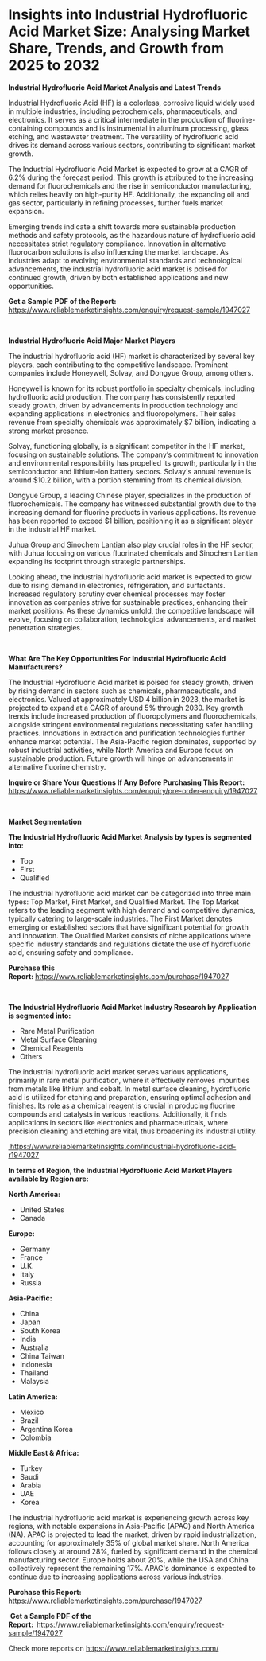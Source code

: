 <p><h1>Insights into Industrial Hydrofluoric Acid Market Size: Analysing Market Share, Trends, and Growth from 2025 to 2032</h1></p><p><strong>Industrial Hydrofluoric Acid Market Analysis and Latest Trends</strong></p>
<p><p>Industrial Hydrofluoric Acid (HF) is a colorless, corrosive liquid widely used in multiple industries, including petrochemicals, pharmaceuticals, and electronics. It serves as a critical intermediate in the production of fluorine-containing compounds and is instrumental in aluminum processing, glass etching, and wastewater treatment. The versatility of hydrofluoric acid drives its demand across various sectors, contributing to significant market growth.</p><p>The Industrial Hydrofluoric Acid Market is expected to grow at a CAGR of 6.2% during the forecast period. This growth is attributed to the increasing demand for fluorochemicals and the rise in semiconductor manufacturing, which relies heavily on high-purity HF. Additionally, the expanding oil and gas sector, particularly in refining processes, further fuels market expansion. </p><p>Emerging trends indicate a shift towards more sustainable production methods and safety protocols, as the hazardous nature of hydrofluoric acid necessitates strict regulatory compliance. Innovation in alternative fluorocarbon solutions is also influencing the market landscape. As industries adapt to evolving environmental standards and technological advancements, the industrial hydrofluoric acid market is poised for continued growth, driven by both established applications and new opportunities.</p></p>
<p><strong>Get a Sample PDF of the Report:&nbsp;</strong> <a href="https://www.reliablemarketinsights.com/enquiry/request-sample/1947027?utm_campaign=1994&utm_medium=2&utm_source=Github&utm_content=ia&utm_term=30012025&utm_id=industrial-hydrofluoric-acid">https://www.reliablemarketinsights.com/enquiry/request-sample/1947027</a></p>
<p>&nbsp;</p>
<p><strong>Industrial Hydrofluoric Acid Major Market Players</strong></p>
<p><p>The industrial hydrofluoric acid (HF) market is characterized by several key players, each contributing to the competitive landscape. Prominent companies include Honeywell, Solvay, and Dongyue Group, among others. </p><p>Honeywell is known for its robust portfolio in specialty chemicals, including hydrofluoric acid production. The company has consistently reported steady growth, driven by advancements in production technology and expanding applications in electronics and fluoropolymers. Their sales revenue from specialty chemicals was approximately $7 billion, indicating a strong market presence.</p><p>Solvay, functioning globally, is a significant competitor in the HF market, focusing on sustainable solutions. The company’s commitment to innovation and environmental responsibility has propelled its growth, particularly in the semiconductor and lithium-ion battery sectors. Solvay's annual revenue is around $10.2 billion, with a portion stemming from its chemical division.</p><p>Dongyue Group, a leading Chinese player, specializes in the production of fluorochemicals. The company has witnessed substantial growth due to the increasing demand for fluorine products in various applications. Its revenue has been reported to exceed $1 billion, positioning it as a significant player in the industrial HF market.</p><p>Juhua Group and Sinochem Lantian also play crucial roles in the HF sector, with Juhua focusing on various fluorinated chemicals and Sinochem Lantian expanding its footprint through strategic partnerships.</p><p>Looking ahead, the industrial hydrofluoric acid market is expected to grow due to rising demand in electronics, refrigeration, and surfactants. Increased regulatory scrutiny over chemical processes may foster innovation as companies strive for sustainable practices, enhancing their market positions. As these dynamics unfold, the competitive landscape will evolve, focusing on collaboration, technological advancements, and market penetration strategies.</p></p>
<p>&nbsp;</p>
<p><strong>What Are The Key Opportunities For Industrial Hydrofluoric Acid Manufacturers?</strong></p>
<p><p>The Industrial Hydrofluoric Acid market is poised for steady growth, driven by rising demand in sectors such as chemicals, pharmaceuticals, and electronics. Valued at approximately USD 4 billion in 2023, the market is projected to expand at a CAGR of around 5% through 2030. Key growth trends include increased production of fluoropolymers and fluorochemicals, alongside stringent environmental regulations necessitating safer handling practices. Innovations in extraction and purification technologies further enhance market potential. The Asia-Pacific region dominates, supported by robust industrial activities, while North America and Europe focus on sustainable production. Future growth will hinge on advancements in alternative fluorine chemistry.</p></p>
<p><strong>Inquire or Share Your Questions If Any Before Purchasing This Report:</strong> <a href="https://www.reliablemarketinsights.com/enquiry/pre-order-enquiry/1947027?utm_campaign=1994&utm_medium=2&utm_source=Github&utm_content=ia&utm_term=30012025&utm_id=industrial-hydrofluoric-acid">https://www.reliablemarketinsights.com/enquiry/pre-order-enquiry/1947027</a></p>
<p>&nbsp;</p>
<p><strong>Market Segmentation</strong></p>
<p><strong>The Industrial Hydrofluoric Acid Market Analysis by types is segmented into:</strong></p>
<p><ul><li>Top</li><li>First</li><li>Qualified</li></ul></p>
<p><p>The industrial hydrofluoric acid market can be categorized into three main types: Top Market, First Market, and Qualified Market. The Top Market refers to the leading segment with high demand and competitive dynamics, typically catering to large-scale industries. The First Market denotes emerging or established sectors that have significant potential for growth and innovation. The Qualified Market consists of niche applications where specific industry standards and regulations dictate the use of hydrofluoric acid, ensuring safety and compliance.</p></p>
<p><strong>Purchase this Report:&nbsp;</strong><a href="https://www.reliablemarketinsights.com/purchase/1947027?utm_campaign=1994&utm_medium=2&utm_source=Github&utm_content=ia&utm_term=30012025&utm_id=industrial-hydrofluoric-acid">https://www.reliablemarketinsights.com/purchase/1947027</a></p>
<p>&nbsp;</p>
<p><strong>The Industrial Hydrofluoric Acid Market Industry Research by Application is segmented into:</strong></p>
<p><ul><li>Rare Metal Purification</li><li>Metal Surface Cleaning</li><li>Chemical Reagents</li><li>Others</li></ul></p>
<p><p>The industrial hydrofluoric acid market serves various applications, primarily in rare metal purification, where it effectively removes impurities from metals like lithium and cobalt. In metal surface cleaning, hydrofluoric acid is utilized for etching and preparation, ensuring optimal adhesion and finishes. Its role as a chemical reagent is crucial in producing fluorine compounds and catalysts in various reactions. Additionally, it finds applications in sectors like electronics and pharmaceuticals, where precision cleaning and etching are vital, thus broadening its industrial utility.</p></p>
<p><a href="https://www.reliablemarketinsights.com/industrial-hydrofluoric-acid-r1947027?utm_campaign=1994&utm_medium=2&utm_source=Github&utm_content=ia&utm_term=30012025&utm_id=industrial-hydrofluoric-acid">&nbsp;https://www.reliablemarketinsights.com/industrial-hydrofluoric-acid-r1947027</a></p>
<p><strong>In terms of Region, the Industrial Hydrofluoric Acid Market Players available by Region are:</strong></p>
<p>
    <p> <strong> North America: </strong>
        <ul>
            <li>United States</li>
            <li>Canada</li>
        </ul>
        </p> 
    <p> <strong> Europe: </strong>
        <ul>
            <li>Germany</li>
            <li>France</li>
            <li>U.K.</li>
            <li>Italy</li>
            <li>Russia</li>
        </ul>
        </p> 
    <p> <strong> Asia-Pacific: </strong>
        <ul>
            <li>China</li>
            <li>Japan</li>
            <li>South Korea</li>
            <li>India</li>
            <li>Australia</li>
            <li>China Taiwan</li>
            <li>Indonesia</li>
            <li>Thailand</li>
            <li>Malaysia</li>
        </ul>
        </p> 
    <p> <strong> Latin America: </strong>
        <ul>
            <li>Mexico</li>
            <li>Brazil</li>
            <li>Argentina Korea</li>
            <li>Colombia</li>
        </ul>
        </p> 
    <p> <strong> Middle East & Africa: </strong>
        <ul>
            <li>Turkey</li>
            <li>Saudi</li>
            <li>Arabia</li>
            <li>UAE</li>
            <li>Korea</li>
        </ul>
    </p>
    </p>
<p><p>The industrial hydrofluoric acid market is experiencing growth across key regions, with notable expansions in Asia-Pacific (APAC) and North America (NA). APAC is projected to lead the market, driven by rapid industrialization, accounting for approximately 35% of global market share. North America follows closely at around 28%, fueled by significant demand in the chemical manufacturing sector. Europe holds about 20%, while the USA and China collectively represent the remaining 17%. APAC's dominance is expected to continue due to increasing applications across various industries.</p></p>
<p><strong>Purchase this Report: </strong><a href="https://www.reliablemarketinsights.com/purchase/1947027?utm_campaign=1994&utm_medium=2&utm_source=Github&utm_content=ia&utm_term=30012025&utm_id=industrial-hydrofluoric-acid">https://www.reliablemarketinsights.com/purchase/1947027</a></p>
<p>&nbsp;<strong>Get a Sample PDF of the Report:&nbsp;&nbsp;</strong><a href="https://www.reliablemarketinsights.com/enquiry/request-sample/1947027?utm_campaign=1994&utm_medium=2&utm_source=Github&utm_content=ia&utm_term=30012025&utm_id=industrial-hydrofluoric-acid">https://www.reliablemarketinsights.com/enquiry/request-sample/1947027</a></p>
<p><strong></strong></p>
<p>Check more reports on <a href="https://www.reliablemarketinsights.com/?utm_campaign=1994&utm_medium=2&utm_source=Github&utm_content=ia&utm_term=30012025&utm_id=industrial-hydrofluoric-acid">https://www.reliablemarketinsights.com/</a></p>